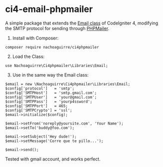 # ci4-email-phpmailer

A simple package that extends the [Email class](https://codeigniter4.github.io/userguide/libraries/email.html) of CodeIgniter 4, modifying the SMTP protocol for sending through [PHPMailer](https://github.com/PHPMailer/PHPMailer).


1. Install with Composer:

`composer require nachoaguirre/ci4phpmailer`



2. Load the Class:

`use Nachoaguirre\Ci4phpmailer\Libraries\Email;`



3. Use in the same way the Email class:

```
$email = new \Nachoaguirre\Ci4phpmailer\Libraries\Email;		
$config['protocol']   = 'smtp';
$config['SMTPHost']   = 'smtp.gmail.com';
$config['SMTPUser']   = 'your@gmail.com';
$config['SMTPPass']   = 'yourp4ssword';
$config['SMTPPort']   = 465;
$config['SMTPCrypto'] = 'ssl';
$email->initialize($config);

$email->setFrom('noreply@yoursite.com', 'Your Name');
$email->setTo('buddy@foo.com');

$email->setSubject('Hey dude!');
$email->setMessage('Corre que te pillo...');

$email->send();
```


Tested with gmail account, and works perfect.


